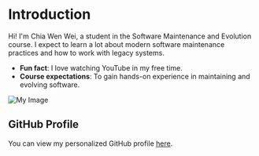 # Introduction 

Hi! I'm Chia Wen Wei, a student in the Software Maintenance and Evolution course.
I expect to learn a lot about modern software maintenance practices and how to work with legacy systems.

- **Fun fact**: I love watching YouTube in my free time.
- **Course expectations**: To gain hands-on experience in maintaining and evolving software.

![My Image](image.jpg)  <!-- WhatsApp Image 2023-01-16 at 10.40.14 AM.jpeg -->

## GitHub Profile

You can view my personalized GitHub profile [here](https://github.com/wenwei0621). 
